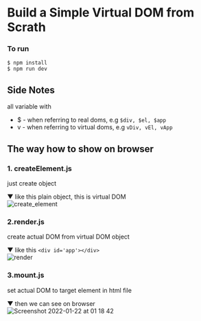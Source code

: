 # Build a Simple Virtual DOM from Scrath
### To run
```
$ npm install
$ npm run dev
```

## Side Notes
all variable with

- $ - when referring to real doms, e.g ```$div, $el, $app```
- v - when referring to virtual doms, e.g ```vDiv, vEl, vApp```

## The way how to show on browser

### 1. createElement.js
just create object    

▼ like this plain object, this is virtual DOM   
![create_element](https://user-images.githubusercontent.com/24407811/150615887-3c26a071-1c20-41fd-9823-121087f2a576.png)


### 2.render.js
create actual DOM from virtual DOM object   

▼ like this ```<div id='app'></div>```  
![render](https://user-images.githubusercontent.com/24407811/150615952-7b6e4419-7dec-4a9a-bab9-a697b3e36b07.png)

### 3.mount.js
set actual DOM to target element in html file   

▼ then we can see on browser    
![Screenshot 2022-01-22 at 01 18 42](https://user-images.githubusercontent.com/24407811/150616013-8c32588e-354c-4b3f-8b66-9adcf5549bb9.png)
